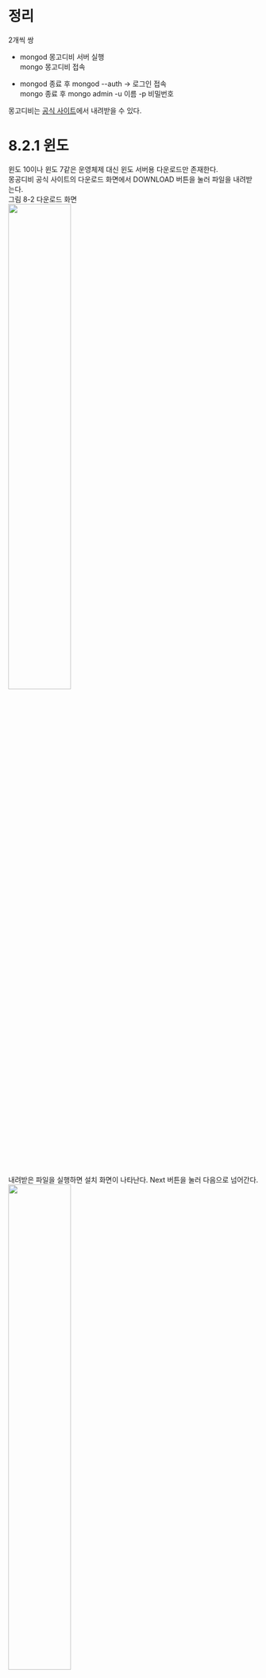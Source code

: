 # 정리
2개씩 쌍  
- mongod 몽고디비 서버 실행  
mongo 몽고디비 접속
  
- mongod 종료 후 mongod --auth -> 로그인 접속  
mongo 종료 후 mongo admin -u 이름 -p 비밀번호


몽고디비는 [공식 사이트](https://www.mongodb.com/download-center#community)에서 내려받을 수 있다.   

# 8.2.1 윈도
윈도 10이나 윈도 7같은 운영체제 대신 윈도 서버용 다운로드만 존재한다.   
몽공디비 공식 사이트의 다운로드 화면에서 DOWNLOAD 버튼을 눌러 파일을 내려받는다.   
그림 8-2 다운로드 화면  
<img src="https://user-images.githubusercontent.com/33191974/152108829-3a421c6b-076d-461b-836d-d7c55f3010bc.png" width="50%" height="50%"/>   
내려받은 파일을 실행하면 설치 화면이 나타난다. Next 버튼을 눌러 다음으로 넘어간다.   
<img src="https://user-images.githubusercontent.com/33191974/152108973-ebab9c8f-abd8-4602-b001-964cae903c01.png" width="50%" height="50%"/>    
동의 요구 화면에서 체크박스에 체크표시를 하고 Next 버튼을 눌러 다음으로 넘어간다.   
<img src="https://user-images.githubusercontent.com/33191974/152109032-c13c678a-f824-4529-b44a-210cf209a3ce.png" width="50%" height="50%"/>    
Complete 버튼을 눌러 제공하는 모든 프로그램 기능을 설치한다.  
<img src="https://user-images.githubusercontent.com/33191974/152109101-9b092dc4-fec8-4931-91fd-5adb1c8cd8b5.png" width="50%" height="50%"/>    
Install MongoDB Compass에 체크표시를 하여 몽고디비 컴퍼스도 같이 설치한다. Next 버튼을 눌러 다음으로 넘어간다.   
<img src="https://user-images.githubusercontent.com/33191974/152109260-eaedadfa-54d6-44e3-9023-46c7d9ee4f5e.png" width="50%" height="50%"/>   
Install 버튼을 누르면 사용자 계정 컨트롤이 뜨는데 예 버튼을 누르면 설치가 시작된다.   
<img src="https://user-images.githubusercontent.com/33191974/152109333-4cfb5009-11ea-4395-a2af-34c830062a9d.png" width="50%" height="50%"/>    
Finish 버튼을 눌러 설치를 완료한다.  
<img src="https://user-images.githubusercontent.com/33191974/152109617-e7320843-19da-4837-868f-380e0c3d1958.png" width="50%" height="50%"/>    
이제 설치가 완료되었다. 설치 완료 후 해야 할 작업이 있다.   
  
서버를 실행하기 전에 데이터가 저장될 폴더를 먼저 만든다. 윈도의 경우 c:\에 data 폴더를 만들고 다시 그 안에 db 폴더를  
만들면 된다.  
  
몽고디비가 설치된 경로(기본적으로 C:\Program Files\MongoDB\Server\5.0\bin)로 이동해서 몽고디비를 실행한다.  
C:\data\db 폴더가 없으면 실행되지 않으므로 반드시 폴더를 먼저 만들어야 한다. 콘솔에서 mongod 명령어를 입력하여  
몽고디비를 실행한다. 방화벽 관련 팝업이 뜨면 허용 버튼을 눌러 접속을 허가한다.  
콘솔 
```
C:\Program Files\MongoDB\Server\5.0\bin>mongod
{"t":{"$date":"2022-02-02T16:14:14.159+09:00"},"s":"I",  "c":"NETWORK",  "id":23016,   
"ctx":"listener","msg":"Waiting for connections","attr":{"port":27017,"ssl":"off"}}
```
27017번 포트에서 연결 대기 중이라는 메시지가 떳다면 실행에 성공한 것이다. 몽고디비를 사용할 일이 있을 때마다 mongod 명령어로   
먼저 서버를 실행해야 한다.  
  
몽고디비 프롬프트에 접속하려면 같은 폴더에서 콘솔으르 하나 더 열어 mongo 명령어를 입력한다.   
콘솔  
```
C:\Program Files\MongoDB\Server\5.0\bin>mongo
MongoDB shell version v5.0.6
connecting to: mongodb://127.0.0.1:27017/?compressors=disabled&gssapiServiceName=mongodb
Implicit session: session { "id" : UUID("59599dd2-68fe-4e98-88b6-2de3b9902994") }
...
>
```
프롬프트가 >로 바뀌었다면 성공이다. 현재 누구나 몽고디비에 접속할 수 있으므로 관리자 게정을 추가한다.   
콘솔  
```
> use admin
switched to db admin
> db.createUser({ user: '이름입력', pwd: '비밀번호입력', roles : [ 'root']})
Successfully added user: { "user" : "yun", "roles" : [ "root" ] }
```
db.createUser 메서드로 계정을 생성할 수 있다. user에 사용자 이름을 넣고, pwd 자리에서 사용할 비밀번호를 입력한다.   
이 비밀번호는 기억하고 있어야 한다. roles로는 현재 모든 권한이 있는 root를 부여했다. 나중에 실무에서는 상황에 맞는   
역할을 부여하면 된다.(계정을 생성하기 위해서 `use admin` 명령을 통해 admin DB로 이동했는데 이 admin db가 인증   
데이터베이스가 된다. admin 데이터베이스를 사용하지 않고 자신이 생성한 데이터베이스를 사용해도 된다.)     
  
아까 mongod를 입력했던 콘솔을 종료한 뒤, 이번에는 `mongod --auth` 명령어로 접속한다. --auth는 로그인이 필요하다는   
뜻이다.   
  
이제 mongo를 입력했던 콘솔도 종료한 후 다시 `mongo admin -u 이름 -p 비밀번호` 명령어로 접속한다.   





































